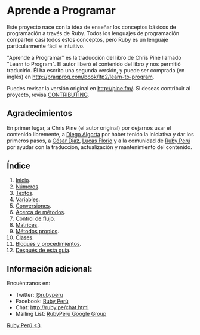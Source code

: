Aprende a Programar
===================

Este proyecto nace con la idea de enseñar los conceptos básicos de programación
a través de Ruby. Todos los lenguajes de programación comparten casi todos estos
conceptos, pero Ruby es un lenguaje particularmente fácil e intuitivo.

"Aprende a Programar" es la traducción del libro de Chris Pine llamado
"Learn to Program". El autor liberó el contenido del libro y nos permitió
traducirlo. Él ha escrito una segunda versión, y puede ser comprada (en inglés) en
<http://pragprog.com/book/ltp2/learn-to-program>.

Puedes revisar la versión original en <http://pine.fm/>. Si deseas contribuir
al proyecto, revisa [CONTRIBUTING](https://github.com/rubyperu/aprende.a.programar/blob/master/CONTRIBUTING.md).

Agradecimientos
---------------

En primer lugar, a Chris Pine (el autor original) por dejarnos usar el contenido
libremente, a [Diego Algorta](http://oboxodo.com) por haber tenido la iniciativa y
dar los primeros pasos, a [César Diaz](https://github.com/cesarediaz),
[Lucas Florio](https://github.com/lucasefe) y a la comunidad de
[Ruby Perú](http://ruby.pe) por ayudar con la traducción, actualización y
mantenimiento del contenido.

Índice
------

1. [Inicio](https://github.com/rubyperu/aprende.a.programar/blob/master/capitulos/00-inicio.md#inicio).
2. [Números](https://github.com/rubyperu/aprende.a.programar/blob/master/capitulos/01-numeros.md#n%C3%BAmeros).
3. [Textos](https://github.com/rubyperu/aprende.a.programar/blob/master/capitulos/02-textos.md).
4. [Variables](https://github.com/rubyperu/aprende.a.programar/blob/master/capitulos/03-variables.md).
5. [Conversiones](https://github.com/rubyperu/aprende.a.programar/blob/master/capitulos/04-conversiones.md).
6. [Acerca de métodos](https://github.com/rubyperu/aprende.a.programar/blob/master/capitulos/05-acerca-de-metodos.md).
7. [Control de flujo](https://github.com/rubyperu/aprende.a.programar/blob/master/capitulos/06-control-de-flujo.md).
8. [Matrices](https://github.com/rubyperu/aprende.a.programar/blob/master/capitulos/07-matrices.md).
9. [Métodos propios](https://github.com/rubyperu/aprende.a.programar/blob/master/capitulos/08-metodos-propios.md).
10. [Clases](https://github.com/rubyperu/aprende.a.programar/blob/master/capitulos/09-clases.md).
11. [Bloques y procedimientos](https://github.com/rubyperu/aprende.a.programar/blob/master/capitulos/10-bloques-y-procs.md).
12. [Después de esta guía](https://github.com/rubyperu/aprende.a.programar/blob/master/capitulos/11-despues-de-esta-guia.md).

Información adicional:
----------------------

Encuéntranos en:

* Twitter: [@rubyperu](https://twitter.com/rubyperu)
* Facebook: [Ruby Perú](https://www.facebook.com/pages/Ruby-Perú/191872640917345)
* Chat: <http://ruby.pe/chat.html>
* Mailing List: [RubyPeru Google Group](https://groups.google.com/forum/?fromgroups#!forum/rubyperu)

[Ruby Perú <3](http://ruby.pe/).
